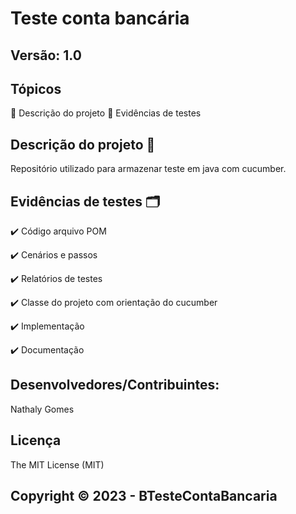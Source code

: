 # Teste conta bancária

## Versão: 1.0 

## Tópicos
🔹 Descrição do projeto 
🔹 Evidências de testes

## Descrição do projeto 📝
Repositório utilizado para armazenar teste em java com cucumber.

## Evidências de testes 🗂️
✔️ Código arquivo POM

✔️ Cenários e passos

✔️ Relatórios de testes

✔️ Classe do projeto com orientação do cucumber

✔️ Implementação

✔️ Documentação 

## Desenvolvedores/Contribuintes:
Nathaly Gomes

## Licença
The MIT License (MIT)

## Copyright ©️ 2023 - BTesteContaBancaria
